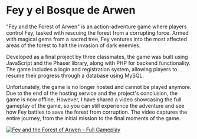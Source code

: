 # Fey y el Bosque de Arwen

"Fey and the Forest of Arwen" is an action-adventure game where players control Fey, tasked with rescuing the forest from a corrupting force. Armed with magical gems from a sacred tree, Fey ventures into the most affected areas of the forest to halt the invasion of dark enemies. 

Developed as a final project by three classmates, the game was built using JavaScript and the Phaser library, along with PHP for backend functionality. The game includes a login and registration system, allowing players to resume their progress through a database using MySQL.

Unfortunately, the game is no longer hosted and cannot be played anymore. Due to the end of the hosting service and the project's conclusion, the game is now offline. However, I have shared a video showcasing the full gameplay of the game, so you can still experience the adventure and see how Fey battles to save the forest from corruption. The video captures the entire journey, from the initial mission to the final moments of the game.

[![Fey and the Forest of Arwen - Full Gameplay](https://img.youtube.com/vi/ID_DEL_VIDEO/0.jpg)](https://www.youtube.com/watch?v=bwKsHwUofPs&ab)


